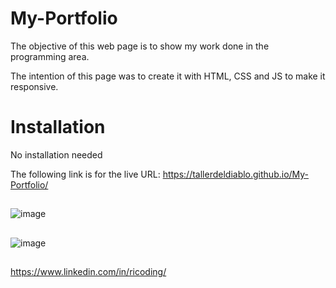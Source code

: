 # My-Portfolio
The objective of this web page is to show my work done in the programming area.

The intention of this page was to create it with HTML, CSS and JS to make it responsive.


# Installation
No installation needed

The following link is for the live URL: https://tallerdeldiablo.github.io/My-Portfolio/


##

![image](https://user-images.githubusercontent.com/57916204/138388082-87631d21-6853-4daf-b3d3-d5fc05bf121b.png)


##

![image](https://user-images.githubusercontent.com/57916204/138387936-33eab856-0a0c-44da-ae1e-9f5ae8ff9551.png)



##
https://www.linkedin.com/in/ricoding/




